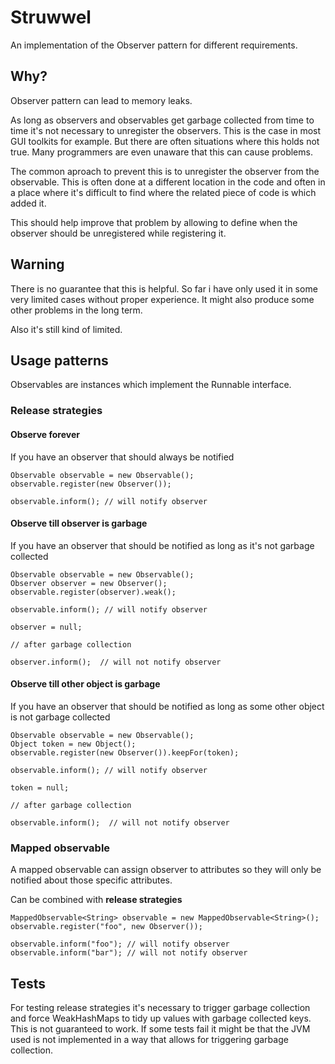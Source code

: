 Struwwel
========

An implementation of the Observer pattern for different requirements.

Why?
----

Observer pattern can lead to memory leaks.

As long as observers and observables get garbage collected from time to time it's not necessary to unregister the observers.
This is the case in most GUI toolkits for example. But there are often situations where this holds not true. Many programmers
are even unaware that this can cause problems.

The common aproach to prevent this is to unregister the observer from the observable. This is often done at a different
location in the code and often in a place where it's difficult to find where the related piece of code is which added it.

This should help improve that problem by allowing to define when the observer should be unregistered while registering it.

Warning
-------

There is no guarantee that this is helpful.
So far i have only used it in some very limited cases without proper experience.
It might also produce some other problems in the long term.


Also it's still kind of limited.

Usage patterns
--------------

Observables are instances which implement the Runnable interface.

### Release strategies

#### Observe forever

If you have an observer that should always be notified

    Observable observable = new Observable();
    observable.register(new Observer());
    
    observable.inform(); // will notify observer
     
#### Observe till observer is garbage

If you have an observer that should be notified as long as it's not garbage collected

    Observable observable = new Observable();
    Observer observer = new Observer();
    observable.register(observer).weak();
    
    observable.inform(); // will notify observer
    
    observer = null;
    
    // after garbage collection
    
    observer.inform();  // will not notify observer
    
#### Observe till other object is garbage    

If you have an observer that should be notified as long as some other object is not garbage collected

    Observable observable = new Observable();
    Object token = new Object();
    observable.register(new Observer()).keepFor(token);
    
    observable.inform(); // will notify observer
    
    token = null;
    
    // after garbage collection
    
    observable.inform();  // will not notify observer

### Mapped observable

A mapped observable can assign observer to attributes so they will only be notified about those specific attributes.

Can be combined with **release strategies**

    MappedObservable<String> observable = new MappedObservable<String>();
    observable.register("foo", new Observer());
    
    observable.inform("foo"); // will notify observer
    observable.inform("bar"); // will not notify observer
    

Tests
-----

For testing release strategies it's necessary to trigger garbage collection and force WeakHashMaps to tidy up values
with garbage collected keys. This is not guaranteed to work. If some tests fail it might be that the JVM used is not
implemented in a way that allows for triggering garbage collection.

    
    